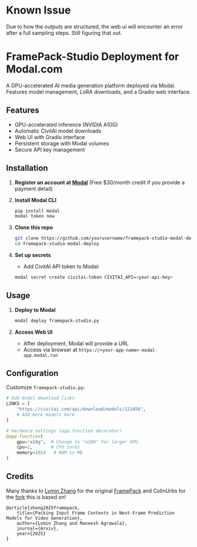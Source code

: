 # Known Issue

Due to how the outputs are structured, the web ui will encounter an error after a full sampling steps. Still figuring that out.

# FramePack-Studio Deployment for Modal.com

A GPU-accelerated AI media generation platform deployed via Modal. Features model management, LoRA downloads, and a Gradio web interface.

## Features

- GPU-accelerated inference (NVIDIA A10G)
- Automatic CivitAI model downloads
- Web UI with Gradio interface
- Persistent storage with Modal volumes
- Secure API key management

## Installation
1. **Register an account at [Modal](https://modal.com)** (Free $30/month credit if you provide a payment detail)

2. **Install Modal CLI**
   ```bash
   pip install modal
   modal token new
   ```

2. **Clone this repo**
   ```bash
   git clone https://github.com/yourusername/framepack-studio-modal-deploy.git
   cd framepack-studio-modal-deploy
   ```

3. **Set up secrets**
   - Add CivitAI API token to Modal:
   ```bash
   modal secret create civitai-token CIVITAI_API=<your-api-key>
   ```

## Usage

1. **Deploy to Modal**
   ```bash
   modal deploy framepack-studio.py
   ```

2. **Access Web UI**
   - After deployment, Modal will provide a URL
   - Access via browser at `https://<your-app-name>-modal-app.modal.run`

## Configuration

Customize `framepack-studio.py`:
```python
# Add model download links
LINKS = [
    "https://civitai.com/api/download/models/123456",
    # Add more models here
]

# Hardware settings (app.function decorator)
@app.function(
    gpu="a10g",  # Change to "a100" for larger GPU
    cpu=2,       # CPU cores
    memory=1024   # RAM in MB
)
```

## Credits
Many thanks to [Lvmin Zhang](https://github.com/lllyasviel) for the original [FramePack](https://github.com/lllyasviel/FramePack) and ColinUrbs for the [fork](https://github.com/colinurbs/FramePack-Studio) this is based on!

    @article{zhang2025framepack,
        title={Packing Input Frame Contexts in Next-Frame Prediction Models for Video Generation},
        author={Lvmin Zhang and Maneesh Agrawala},
        journal={Arxiv},
        year={2025}
    }
